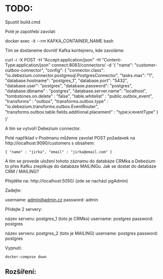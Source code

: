 # TODO:

Spustit build.cmd

Poté je zapotřebí zavolat:

docker exec -it --rm KAFKA_CONTAINER_NAME bash

Tím se dostaneme dovnitř Kafka kontejneru, kde zavoláme:

curl -i -X POST -H "Accept:application/json" -H "Content-Type:application/json" connect:8083/connectors/ -d '{
"name": "customer-outbox-connector", 
"config": {
  "connector.class": "io.debezium.connector.postgresql.PostgresConnector",
  "tasks.max": "1",
  "database.hostname": "postgres_1",
  "database.port": "5432",
  "database.user": "postgres",
  "database.password": "postgres",
  "database.dbname" : "postgres",
  "database.server.name": "localhost",
  "tombstones.on.delete" : "false",
  "table.whitelist" : "public.outbox_event",
  "transforms" : "outbox",
  "transforms.outbox.type" : "io.debezium.transforms.outbox.EventRouter",
  "transforms.outbox.table.fields.additional.placement" : "type:envelope:eventType"
  }
}'


A tím se vytvoří Debezium connector. 

Poté například v Postmanu můžeme zavolat POST požadavek na http://localhost:9090/customers
s obsahem:

	{ "name" : "jirka", "email" : "jirka@email.com" }

A tím se provede uložení tohoto záznamu do databáze CRMka a Debezium to přes Kafku zreplikuje do databáze MAILINGu. Jak se dostat do databáze CRM / MAILING?

Přejděte na: http://localhost:5050/ (zde se nachází pgAdmin)

Zadejte:

username: admin@admin.cz
password: admin


Přidejte 2 servery:

název serveru: postgres_1 (toto je CRMko)
username: postgres
password: postgres

název serveru: postgres_2 (toto je MAILING)
username: postgres
password: postgres


Vypnutí:

	docker-compose down

## Rozšíření: 

